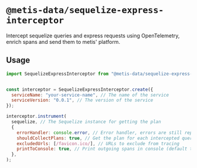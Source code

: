 # `@metis-data/sequelize-express-interceptor`

Intercept sequelize queries and express requests using OpenTelemetry, enrich spans and send them to metis' platform.

## Usage

```javascript
import SequelizeExpressInterceptor from "@metis-data/sequelize-express-interceptor";


const interceptor = SequelizeExpressInterceptor.create({
  serviceName: "your-service-name", // The name of the service
  serviceVersion: "0.0.1", // The version of the service
});

interceptor.instrument(
  sequelize, // The Sequelize instance for getting the plan
  {
    errorHandler: console.error, // Error handler, errors are still reporterd to metis' Sentry account
    shouldCollectPlans: true, // Get the plan for each intercepted query (default to true)
    excludedUrls: [/favicon.ico/], // URLs to exclude from tracing
    printToConsole: true, // Print outgoing spans in console (default to false, passed to exporter)
  },
);
```
